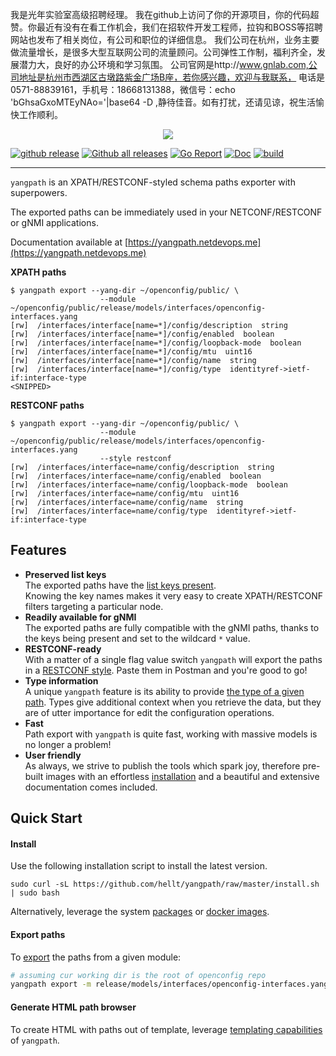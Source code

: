 我是光年实验室高级招聘经理。
我在github上访问了你的开源项目，你的代码超赞。你最近有没有在看工作机会，我们在招软件开发工程师，拉钩和BOSS等招聘网站也发布了相关岗位，有公司和职位的详细信息。
我们公司在杭州，业务主要做流量增长，是很多大型互联网公司的流量顾问。公司弹性工作制，福利齐全，发展潜力大，良好的办公环境和学习氛围。
公司官网是http://www.gnlab.com,公司地址是杭州市西湖区古墩路紫金广场B座，若你感兴趣，欢迎与我联系，
电话是0571-88839161，手机号：18668131388，微信号：echo 'bGhsaGxoMTEyNAo='|base64 -D ,静待佳音。如有打扰，还请见谅，祝生活愉快工作顺利。

<p align=center><img src=https://gitlab.com/rdodin/pics/-/wikis/uploads/d75fb0e5c73cbe358bf900e16961cffc/yangpath_logo_paths.svg?sanitize=true/></p>

[![github release](https://img.shields.io/github/release/hellt/yangpath.svg?style=flat-square&color=00c9ff&labelColor=bec8d2)](https://github.com/hellt/yangpath/releases/)
[![Github all releases](https://img.shields.io/github/downloads/hellt/yangpath/total.svg?style=flat-square&color=00c9ff&labelColor=bec8d2)](https://github.com/hellt/yangpath/releases/)
[![Go Report](https://img.shields.io/badge/go%20report-A%2B-blue?style=flat-square&color=00c9ff&labelColor=bec8d2)](https://goreportcard.com/report/github.com/hellt/yangpath)
[![Doc](https://img.shields.io/badge/Docs-yangpath.netdevops.me-blue?style=flat-square&color=00c9ff&labelColor=bec8d2)](https://yangpath.netdevops.me)
[![build](https://img.shields.io/github/workflow/status/hellt/yangpath/Test/master?style=flat-square&labelColor=bec8d2)](https://github.com/hellt/yangpath/releases/)

---
`yangpath` is an XPATH/RESTCONF-styled schema paths exporter with superpowers.

The exported paths can be immediately used in your NETCONF/RESTCONF or gNMI applications.

Documentation available at [https://yangpath.netdevops.me](https://yangpath.netdevops.me)

**XPATH paths**
```text
$ yangpath export --yang-dir ~/openconfig/public/ \
                    --module ~/openconfig/public/release/models/interfaces/openconfig-interfaces.yang
[rw]  /interfaces/interface[name=*]/config/description  string
[rw]  /interfaces/interface[name=*]/config/enabled  boolean
[rw]  /interfaces/interface[name=*]/config/loopback-mode  boolean
[rw]  /interfaces/interface[name=*]/config/mtu  uint16
[rw]  /interfaces/interface[name=*]/config/name  string
[rw]  /interfaces/interface[name=*]/config/type  identityref->ietf-if:interface-type
<SNIPPED>
```

**RESTCONF paths**
```text
$ yangpath export --yang-dir ~/openconfig/public/ \
                    --module ~/openconfig/public/release/models/interfaces/openconfig-interfaces.yang
                    --style restconf
[rw]  /interfaces/interface=name/config/description  string
[rw]  /interfaces/interface=name/config/enabled  boolean
[rw]  /interfaces/interface=name/config/loopback-mode  boolean
[rw]  /interfaces/interface=name/config/mtu  uint16
[rw]  /interfaces/interface=name/config/name  string
[rw]  /interfaces/interface=name/config/type  identityref->ietf-if:interface-type
```

## Features
* **Preserved list keys**  
    The exported paths have the [list keys present](https://yangpath.netdevops.me/about-paths#keys-in-paths).  
    Knowing the key names makes it very easy to create XPATH/RESTCONF filters targeting a particular node.  
* **Readily available for gNMI**  
    The exported paths are fully compatible with the gNMI paths, thanks to the keys being present and set to the wildcard `*` value.
* **RESTCONF-ready**  
    With a matter of a single flag value switch `yangpath` will export the paths in a [RESTCONF style](https://yangpath.netdevops.me/about-paths#path-styles). Paste them in Postman and you're good to go!
* **Type information**  
    A unique `yangpath` feature is its ability to provide [the type of a given path](https://yangpath.netdevops.me/about-paths#types). Types give additional context when you retrieve the data, but they are of utter importance for edit the configuration operations.
* **Fast**  
    Path export with `yangpath` is quite fast, working with massive models is no longer a problem!
* **User friendly**  
    As always, we strive to publish the tools which spark joy, therefore pre-built images with an effortless [installation](https://yangpath.netdevops.me/install) and a beautiful and extensive documentation comes included.

## Quick Start

#### Install
Use the following installation script to install the latest version.
```
sudo curl -sL https://github.com/hellt/yangpath/raw/master/install.sh | sudo bash
```
Alternatively, leverage the system [packages](https://yangpath.netdevops.me/install#package-managers) or [docker images](https://yangpath.netdevops.me/install#docker).

#### Export paths
To [export](https://yangpath.netdevops.me/export) the paths from a given module:
```bash
# assuming cur working dir is the root of openconfig repo
yangpath export -m release/models/interfaces/openconfig-interfaces.yang
```

#### Generate HTML path browser
To create HTML with paths out of template, leverage [templating capabilities](https://yangpath.netdevops.me/html-template) of `yangpath`.
